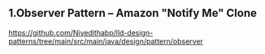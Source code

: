 ## 1.Observer Pattern – Amazon "Notify Me" Clone
https://github.com/Nivedithabp/lld-design-patterns/tree/main/src/main/java/design/pattern/observer
